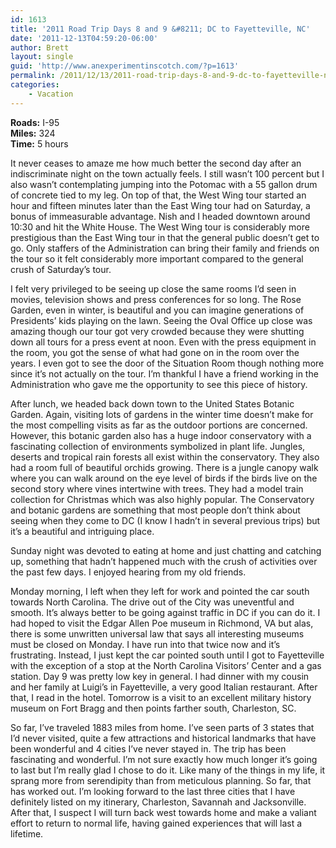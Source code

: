 ```yaml
---
id: 1613
title: '2011 Road Trip Days 8 and 9 &#8211; DC to Fayetteville, NC'
date: '2011-12-13T04:59:20-06:00'
author: Brett
layout: single
guid: 'http://www.anexperimentinscotch.com/?p=1613'
permalink: /2011/12/13/2011-road-trip-days-8-and-9-dc-to-fayetteville-nc/
categories:
    - Vacation
---
```


**Roads:**  I-95  
**Miles:**  324  
**Time:**  5 hours

It never ceases to amaze me how much better the second day after an indiscriminate night on the town actually feels. I still wasn’t 100 percent but I also wasn’t contemplating jumping into the Potomac with a 55 gallon drum of concrete tied to my leg. On top of that, the West Wing tour started an hour and fifteen minutes later than the East Wing tour had on Saturday, a bonus of immeasurable advantage. Nish and I headed downtown around 10:30 and hit the White House. The West Wing tour is considerably more prestigious than the East Wing tour in that the general public doesn’t get to go. Only staffers of the Administration can bring their family and friends on the tour so it felt considerably more important compared to the general crush of Saturday’s tour.

I felt very privileged to be seeing up close the same rooms I’d seen in movies, television shows and press conferences for so long. The Rose Garden, even in winter, is beautiful and you can imagine generations of Presidents’ kids playing on the lawn. Seeing the Oval Office up close was amazing though our tour got very crowded because they were shutting down all tours for a press event at noon. Even with the press equipment in the room, you got the sense of what had gone on in the room over the years. I even got to see the door of the Situation Room though nothing more since it’s not actually on the tour. I’m thankful I have a friend working in the Administration who gave me the opportunity to see this piece of history.

After lunch, we headed back down town to the United States Botanic Garden. Again, visiting lots of gardens in the winter time doesn’t make for the most compelling visits as far as the outdoor portions are concerned. However, this botanic garden also has a huge indoor conservatory with a fascinating collection of environments symbolized in plant life. Jungles, deserts and tropical rain forests all exist within the conservatory. They also had a room full of beautiful orchids growing. There is a jungle canopy walk where you can walk around on the eye level of birds if the birds live on the second story where vines intertwine with trees. They had a model train collection for Christmas which was also highly popular. The Conservatory and botanic gardens are something that most people don’t think about seeing when they come to DC (I know I hadn’t in several previous trips) but it’s a beautiful and intriguing place.

Sunday night was devoted to eating at home and just chatting and catching up, something that hadn’t happened much with the crush of activities over the past few days. I enjoyed hearing from my old friends.

Monday morning, I left when they left for work and pointed the car south towards North Carolina. The drive out of the City was uneventful and smooth. It’s always better to be going against traffic in DC if you can do it. I had hoped to visit the Edgar Allen Poe museum in Richmond, VA but alas, there is some unwritten universal law that says all interesting museums must be closed on Monday. I have run into that twice now and it’s frustrating. Instead, I just kept the car pointed south until I got to Fayetteville with the exception of a stop at the North Carolina Visitors’ Center and a gas station. Day 9 was pretty low key in general. I had dinner with my cousin and her family at Luigi’s in Fayetteville, a very good Italian restaurant. After that, I read in the hotel. Tomorrow is a visit to an excellent military history museum on Fort Bragg and then points farther south, Charleston, SC.

So far, I’ve traveled 1883 miles from home. I’ve seen parts of 3 states that I’d never visited, quite a few attractions and historical landmarks that have been wonderful and 4 cities I’ve never stayed in. The trip has been fascinating and wonderful. I’m not sure exactly how much longer it’s going to last but I’m really glad I chose to do it. Like many of the things in my life, it sprang more from serendipity than from meticulous planning. So far, that has worked out. I’m looking forward to the last three cities that I have definitely listed on my itinerary, Charleston, Savannah and Jacksonville. After that, I suspect I will turn back west towards home and make a valiant effort to return to normal life, having gained experiences that will last a lifetime.
